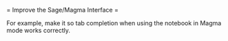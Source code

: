 = Improve the Sage/Magma Interface =

For example, make it so tab completion when using the notebook in Magma mode works correctly.
